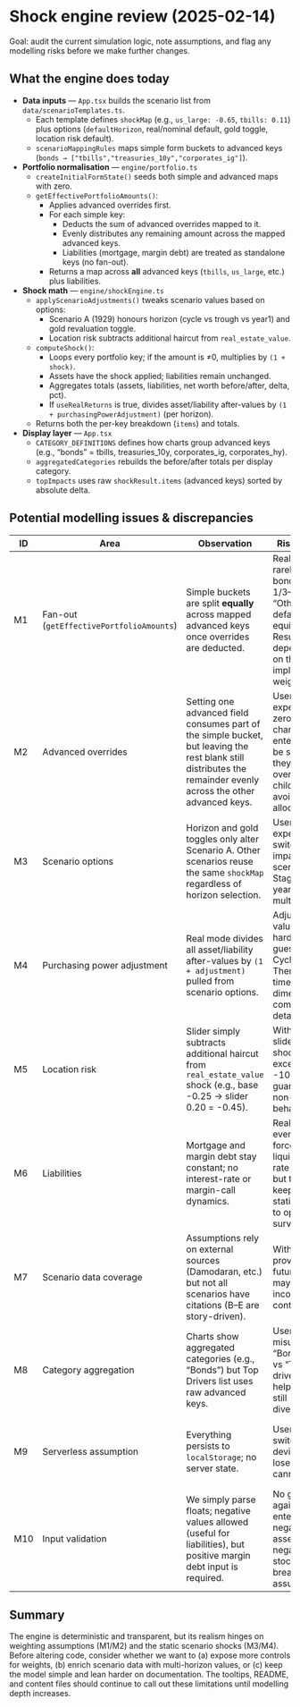 # Shock engine review (2025-02-14)

Goal: audit the current simulation logic, note assumptions, and flag any modelling risks before we make further changes.

## What the engine does today

- **Data inputs** — `App.tsx` builds the scenario list from `data/scenarioTemplates.ts`.
  - Each template defines `shockMap` (e.g., `us_large: -0.65`, `tbills: 0.11`) plus options (`defaultHorizon`, real/nominal default, gold toggle, location risk default).
  - `scenarioMappingRules` maps simple form buckets to advanced keys (`bonds → ["tbills","treasuries_10y","corporates_ig"]`).
- **Portfolio normalisation** — `engine/portfolio.ts`
  - `createInitialFormState()` seeds both simple and advanced maps with zero.
  - `getEffectivePortfolioAmounts()`:
    - Applies advanced overrides first.
    - For each simple key:
      - Deducts the sum of advanced overrides mapped to it.
      - Evenly distributes any remaining amount across the mapped advanced keys.
      - Liabilities (mortgage, margin debt) are treated as standalone keys (no fan-out).
    - Returns a map across **all** advanced keys (`tbills`, `us_large`, etc.) plus liabilities.
- **Shock math** — `engine/shockEngine.ts`
  - `applyScenarioAdjustments()` tweaks scenario values based on options:
    - Scenario A (1929) honours horizon (cycle vs trough vs year1) and gold revaluation toggle.
    - Location risk subtracts additional haircut from `real_estate_value`.
  - `computeShock()`:
    - Loops every portfolio key; if the amount is ≠0, multiplies by `(1 + shock)`.
    - Assets have the shock applied; liabilities remain unchanged.
    - Aggregates totals (assets, liabilities, net worth before/after, delta, pct).
    - If `useRealReturns` is true, divides asset/liability after-values by `(1 + purchasingPowerAdjustment)` (per horizon).
  - Returns both the per-key breakdown (`items`) and totals.
- **Display layer** — `App.tsx`
  - `CATEGORY_DEFINITIONS` defines how charts group advanced keys (e.g., “bonds” = tbills, treasuries_10y, corporates_ig, corporates_hy).
  - `aggregatedCategories` rebuilds the before/after totals per display category.
  - `topImpacts` uses raw `shockResult.items` (advanced keys) sorted by absolute delta.

## Potential modelling issues & discrepancies

| ID | Area | Observation | Risk / Impact | Suggested direction |
|----|------|-------------|---------------|---------------------|
| M1 | Fan-out (`getEffectivePortfolioAmounts`) | Simple buckets are split **equally** across mapped advanced keys once overrides are deducted. | Real portfolios rarely split bonds 1/3–1/3–1/3; “Other” also defaults to equities. Results depend heavily on these implicit weights. | Allow custom weights in Advanced (e.g., slider or percent inputs). At minimum, surface the split to the user (tooltip already added). |
| M2 | Advanced overrides | Setting one advanced field consumes part of the simple bucket, but leaving the rest blank still distributes the remainder evenly across the other advanced keys. | Users expecting to zero out a channel by entering 0 may be surprised; they must override **all** child keys to avoid residual allocation. | Add UI hint/warning or provide an option to zero-out unspecified keys once any override is present. |
| M3 | Scenario options | Horizon and gold toggles only alter Scenario A. Other scenarios reuse the same `shockMap` regardless of horizon selection. | Users may expect horizon switch to impact other scenarios (e.g., Stagflation year-1 vs multi-year). | Either disable horizon toggles for scenarios that don’t support them or extend scenario data with multi-horizon shock maps. |
| M4 | Purchasing power adjustment | Real mode divides all asset/liability after-values by `(1 + adjustment)` pulled from scenario options. | Adjustment values are hard-coded guesses (e.g., Cycle -0.18). There’s no time-dimension or compounding detail. | Document explicitly (done in README) and consider moving adjustments into scenario data with source references; maybe allow toggling CPI path or custom entry. |
| M5 | Location risk | Slider simply subtracts additional haircut from `real_estate_value` shock (e.g., base -0.25 → slider 0.20 = -0.45). | With large sliders, total shock can exceed -100%; no guardrails or non-linear behaviour. | Clamp final shock to [-1, 1)? or communicate risk of negative values. Possibly model separate commercial/residential toggles later. |
| M6 | Liabilities | Mortgage and margin debt stay constant; no interest-rate or margin-call dynamics. | Real-world events might force liquidation or rate changes, but the model keeps liabilities static, leading to optimistic survival. | Acknowledge as known limitation (already in README). Future enhancement could add “margin call threshold” or refinance penalty. |
| M7 | Scenario data coverage | Assumptions rely on external sources (Damodaran, etc.) but not all scenarios have citations (B–E are story-driven). | Without clear provenance, future edits may be inconsistent or contested. | Keep `content/sources.md` updated; consider adding inline annotations for B–E (e.g., references to historical analogs). |
| M8 | Category aggregation | Charts show aggregated categories (e.g., “Bonds”) but Top Drivers list uses raw advanced keys. | Users may misunderstand: “Bonds” chart vs “T-Bills” driver. Tooltips help but there’s still divergence. | Optionally add a “Group by simple bucket” toggle for drivers to align visuals. |
| M9 | Serverless assumption | Everything persists to `localStorage`; no server state. | Users switching devices will lose data; cannot export. | Already communicated via banner; future addition could be a local export/import (JSON). |
| M10 | Input validation | We simply parse floats; negative values allowed (useful for liabilities), but positive margin debt input is required. | No guard against entering negative assets (e.g., negative stocks). Could break assumptions. | Add warnings/validation for asset fields if negative values entered accidentally. |

## Summary

The engine is deterministic and transparent, but its realism hinges on weighting assumptions (M1/M2) and the static scenario shocks (M3/M4). Before altering code, consider whether we want to (a) expose more controls for weights, (b) enrich scenario data with multi-horizon values, or (c) keep the model simple and lean harder on documentation. The tooltips, README, and content files should continue to call out these limitations until modelling depth increases.

